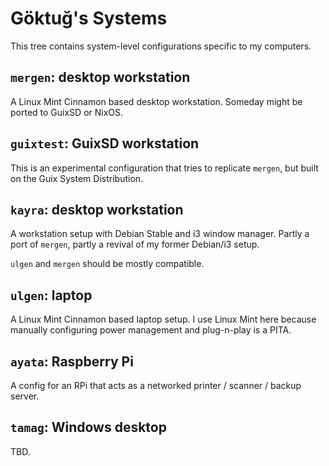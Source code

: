 # Göktuğ's Systems

This tree contains system-level configurations specific to my computers.

## `mergen`: desktop workstation

A Linux Mint Cinnamon based desktop workstation.  Someday might be
ported to GuixSD or NixOS.

## `guixtest`: GuixSD workstation

This is an experimental configuration that tries to replicate `mergen`,
but built on the Guix System Distribution.

## `kayra`: desktop workstation

A workstation setup with Debian Stable and i3 window manager.  Partly
a port of `mergen`, partly a revival of my former Debian/i3 setup.

`ulgen` and `mergen` should be mostly compatible.

## `ulgen`: laptop

A Linux Mint Cinnamon based laptop setup.  I use Linux Mint here
because manually configuring power management and plug-n-play is a
PITA.

## `ayata`: Raspberry Pi

A config for an RPi that acts as a networked printer / scanner /
backup server.

## `tamag`: Windows desktop

TBD.
